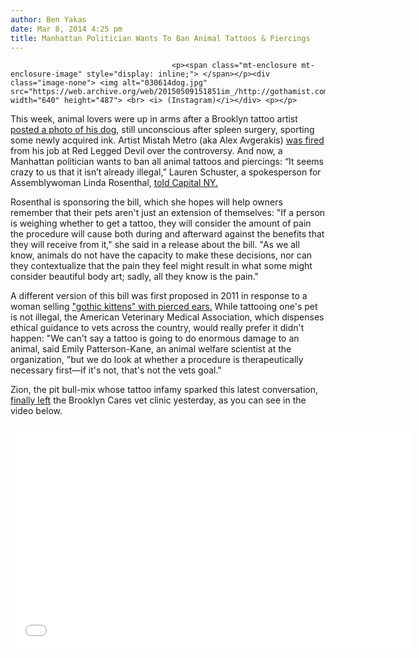 ```yaml
---
author: Ben Yakas
date: Mar 8, 2014 4:25 pm
title: Manhattan Politician Wants To Ban Animal Tattoos & Piercings
---
```


	
										<p><span class="mt-enclosure mt-enclosure-image" style="display: inline;"> </span></p><div class="image-none"> <img alt="030614dog.jpg" src="https://web.archive.org/web/20150509151851im_/http://gothamist.com/attachments/nyc_lauren/030614dog.jpg" width="640" height="487"> <br> <i> (Instagram)</i></div> <p></p>

<p>This week, animal lovers were up in arms after a Brooklyn tattoo artist <a href="https://web.archive.org/web/20150509151851/http://gothamist.com/2014/03/05/brooklyn_dog_tattoos.php">posted a photo of his dog</a>, still unconscious after spleen surgery, sporting some newly acquired ink. Artist Mistah Metro (aka Alex Avgerakis) <a href="https://web.archive.org/web/20150509151851/http://gothamist.com/2014/03/06/brooklyn_tattoo_parlor_fires_artist.php">was fired</a> from his job at Red Legged Devil over the controversy. And now, a Manhattan politician wants to ban all animal tattoos and piercings: &#x201C;It seems crazy to us that it isn&#x2019;t already illegal,&#x201D; Lauren Schuster, a spokesperson for Assemblywoman Linda Rosenthal, <a href="https://web.archive.org/web/20150509151851/http://www.capitalnewyork.com/article/albany/2014/03/8541541/new-push-ban-pet-tattoos-and-piercings">told Capital NY.</a></p>

<p>Rosenthal is sponsoring the bill, which she hopes will help owners remember that their pets aren&apos;t just an extension of themselves: &quot;If a person is weighing whether to get a tattoo, they will consider the amount of pain the procedure will cause both during and afterward against the benefits that they will receive from it,&quot; she said in a release about the bill. &quot;As we all know, animals do not have the capacity to make these decisions, nor can they contextualize that the pain they feel might result in what some might consider beautiful body art; sadly, all they know is the pain.&quot;</p>

<p>A different version of this bill was first proposed in 2011 in response to a woman selling <a href="https://web.archive.org/web/20150509151851/http://www.dailymail.co.uk/news/article-2004307/Woman-sold-gothic-kittens-pierced-ears-guilty-animal-cruelty.html">&quot;gothic kittens&quot; with pierced ears.</a> While tattooing one&apos;s pet is not illegal, the American Veterinary Medical Association, which dispenses ethical guidance to vets across the country, would really prefer it didn&apos;t happen: &quot;We can&apos;t say a tattoo is going to do enormous damage to an animal, said Emily Patterson-Kane, an animal welfare scientist at the organization, &quot;but we do look at whether a procedure is therapeutically necessary first&#x2014;if it&apos;s not, that&apos;s not the vets goal.&quot;</p>

<p>Zion, the pit bull-mix whose tattoo infamy sparked this latest conversation, <a href="https://web.archive.org/web/20150509151851/http://nypost.com/2014/03/07/tattooed-pooch-heads-home-from-hospital/">finally left</a> the Brooklyn Cares vet clinic yesterday, as you can see in the video below.</p>

<p><iframe width="640" height="360" src="//web.archive.org/web/20150509151851if_/http://www.youtube.com/embed/oEdu_udRcS8" frameborder="0" allowfullscreen></iframe></p>					
										
									
				